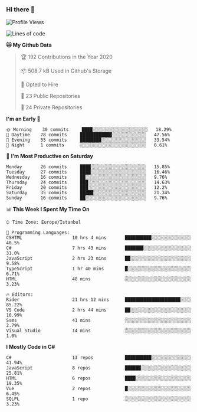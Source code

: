 ### Hi there 👋

<!--START_SECTION:waka-->
![Profile Views](http://img.shields.io/badge/Profile%20Views-0-blue)

![Lines of code](https://img.shields.io/badge/From%20Hello%20World%20I%27ve%20Written-25.2%20million%20lines%20of%20code-blue)

**🐱 My Github Data** 

> 🏆 192 Contributions in the Year 2020
 > 
> 📦 508.7 kB Used in Github's Storage 
 > 
> 💼 Opted to Hire
 > 
> 📜 23 Public Repositories
 > 
> 🔑 24 Private Repositories 

**I'm an Early 🐤** 

```text
🌞 Morning    30 commits     ████░░░░░░░░░░░░░░░░░░░░░   18.29% 
🌆 Daytime    78 commits     ████████████░░░░░░░░░░░░░   47.56% 
🌃 Evening    55 commits     ████████░░░░░░░░░░░░░░░░░   33.54% 
🌙 Night      1 commits      ░░░░░░░░░░░░░░░░░░░░░░░░░   0.61%

```
📅 **I'm Most Productive on Saturday** 

```text
Monday       26 commits     ████░░░░░░░░░░░░░░░░░░░░░   15.85% 
Tuesday      27 commits     ████░░░░░░░░░░░░░░░░░░░░░   16.46% 
Wednesday    16 commits     ██░░░░░░░░░░░░░░░░░░░░░░░   9.76% 
Thursday     24 commits     ███░░░░░░░░░░░░░░░░░░░░░░   14.63% 
Friday       20 commits     ███░░░░░░░░░░░░░░░░░░░░░░   12.2% 
Saturday     35 commits     █████░░░░░░░░░░░░░░░░░░░░   21.34% 
Sunday       16 commits     ██░░░░░░░░░░░░░░░░░░░░░░░   9.76%

```


📊 **This Week I Spent My Time On** 

```text
⌚︎ Time Zone: Europe/Istanbul

💬 Programming Languages: 
CSHTML                   10 hrs 4 mins       ██████████░░░░░░░░░░░░░░░   40.5% 
C#                       7 hrs 43 mins       ███████░░░░░░░░░░░░░░░░░░   31.0% 
JavaScript               2 hrs 23 mins       ██░░░░░░░░░░░░░░░░░░░░░░░   9.58% 
TypeScript               1 hr 40 mins        █░░░░░░░░░░░░░░░░░░░░░░░░   6.71% 
HTML                     48 mins             ░░░░░░░░░░░░░░░░░░░░░░░░░   3.23%

🔥 Editors: 
Rider                    21 hrs 12 mins      █████████████████████░░░░   85.22% 
VS Code                  2 hrs 44 mins       ██░░░░░░░░░░░░░░░░░░░░░░░   10.99% 
Ssms                     41 mins             ░░░░░░░░░░░░░░░░░░░░░░░░░   2.79% 
Visual Studio            14 mins             ░░░░░░░░░░░░░░░░░░░░░░░░░   1.0%

```

**I Mostly Code in C#** 

```text
C#                       13 repos            ██████████░░░░░░░░░░░░░░░   41.94% 
JavaScript               8 repos             ██████░░░░░░░░░░░░░░░░░░░   25.81% 
HTML                     6 repos             ████░░░░░░░░░░░░░░░░░░░░░   19.35% 
Vue                      2 repos             █░░░░░░░░░░░░░░░░░░░░░░░░   6.45% 
SQLPL                    1 repo              ░░░░░░░░░░░░░░░░░░░░░░░░░   3.23%

```



<!--END_SECTION:waka-->

<!--
**ebubekirdinc/ebubekirdinc** is a ✨ _special_ ✨ repository because its `README.md` (this file) appears on your GitHub profile.

Here are some ideas to get you started:

- 🔭 I’m currently working on ...
- 🌱 I’m currently learning ...
- 👯 I’m looking to collaborate on ...
- 🤔 I’m looking for help with ...
- 💬 Ask me about ...
- 📫 How to reach me: ...
- 😄 Pronouns: ...
- ⚡ Fun fact: ...
-->
